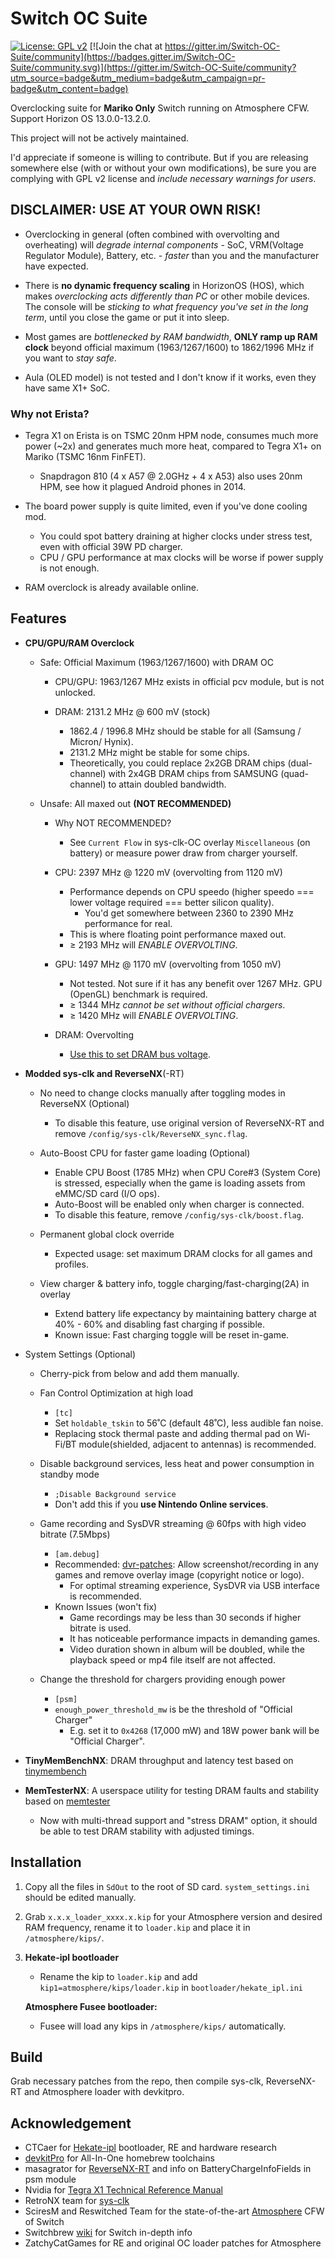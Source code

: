 # Switch OC Suite

[![License: GPL v2](https://img.shields.io/badge/License-GPL_v2-blue.svg)](https://www.gnu.org/licenses/old-licenses/gpl-2.0.en.html) [![Join the chat at https://gitter.im/Switch-OC-Suite/community](https://badges.gitter.im/Switch-OC-Suite/community.svg)](https://gitter.im/Switch-OC-Suite/community?utm_source=badge&utm_medium=badge&utm_campaign=pr-badge&utm_content=badge)

Overclocking suite for **Mariko Only** Switch running on Atmosphere CFW. Support Horizon OS 13.0.0-13.2.0.

This project will not be actively maintained.

I'd appreciate if someone is willing to contribute. But if you are releasing somewhere else (with or without your own modifications), be sure you are complying with GPL v2 license and _include necessary warnings for users_.



## DISCLAIMER: USE AT YOUR OWN RISK!

- Overclocking in general (often combined with overvolting and overheating) will _degrade internal components_ - SoC, VRM(Voltage Regulator Module), Battery, etc. - _faster_ than you and the manufacturer have expected.

- There is **no dynamic frequency scaling** in HorizonOS (HOS), which makes _overclocking acts differently than PC_ or other mobile devices. The console will be _sticking to what frequency you've set in the long term_, until you close the game or put it into sleep.

- Most games are _bottlenecked by RAM bandwidth_, **ONLY ramp up RAM clock** beyond official maximum (1963/1267/1600) to 1862/1996 MHz if you want to _stay safe_.

- Aula (OLED model) is not tested and I don't know if it works, even they have same X1+ SoC.


### Why not Erista?

- Tegra X1 on Erista is on TSMC 20nm HPM node, consumes much more power (~2x) and generates much more heat, compared to Tegra X1+ on Mariko (TSMC 16nm FinFET).
  - Snapdragon 810 (4 x A57 @ 2.0GHz + 4 x A53) also uses 20nm HPM, see how it plagued Android phones in 2014.

- The board power supply is quite limited, even if you've done cooling mod.
  - You could spot battery draining at higher clocks under stress test, even with official 39W PD charger.
  - CPU / GPU performance at max clocks will be worse if power supply is not enough.

- RAM overclock is already available online.



## Features

- **CPU/GPU/RAM Overclock**

  - Safe: Official Maximum (1963/1267/1600) with DRAM OC

    - CPU/GPU: 1963/1267 MHz exists in official pcv module, but is not unlocked.

    - DRAM: 2131.2 MHz @ 600 mV (stock)
      - 1862.4 / 1996.8 MHz should be stable for all (Samsung / Micron/ Hynix).
      - 2131.2 MHz might be stable for some chips.
      - Theoretically, you could replace 2x2GB DRAM chips (dual-channel) with 2x4GB DRAM chips from SAMSUNG (quad-channel) to attain doubled bandwidth.

  - Unsafe: All maxed out **(NOT RECOMMENDED)**

    - Why NOT RECOMMENDED?
      - See `Current Flow` in sys-clk-OC overlay `Miscellaneous` (on battery) or measure power draw from charger yourself.

    - CPU: 2397 MHz @ 1220 mV (overvolting from 1120 mV)
      - Performance depends on CPU speedo (higher speedo === lower voltage required === better silicon quality).
        - You'd get somewhere between 2360 to 2390 MHz performance for real.
      - This is where floating point performance maxed out.
      - ≥ 2193 MHz will _ENABLE OVERVOLTING_.

    - GPU: 1497 MHz @ 1170 mV (overvolting from 1050 mV)
      - Not tested. Not sure if it has any benefit over 1267 MHz. GPU (OpenGL) benchmark is required.
      - ≥ 1344 MHz _cannot be set without official chargers_.
      - ≥ 1420 MHz will _ENABLE OVERVOLTING_.

    - DRAM: Overvolting
      - [Use this to set DRAM bus voltage](https://gist.github.com/KazushiMe/6bb0fcbefe0e03b1274079522516d56d).

- **Modded sys-clk and ReverseNX**(-RT)

  - No need to change clocks manually after toggling modes in ReverseNX (Optional)
    - To disable this feature, use original version of ReverseNX-RT and remove `/config/sys-clk/ReverseNX_sync.flag`.

  - Auto-Boost CPU for faster game loading (Optional)
    - Enable CPU Boost (1785 MHz) when CPU Core#3 (System Core) is stressed, especially when the game is loading assets from eMMC/SD card (I/O ops).
    - Auto-Boost will be enabled only when charger is connected.
    - To disable this feature, remove `/config/sys-clk/boost.flag`.

  - Permanent global clock override
    - Expected usage: set maximum DRAM clocks for all games and profiles.

  - View charger & battery info, toggle charging/fast-charging(2A) in overlay
    - Extend battery life expectancy by maintaining battery charge at 40% - 60% and disabling fast charging if possible.
    - Known issue: Fast charging toggle will be reset in-game.

- System Settings (Optional)

  - Cherry-pick from below and add them manually.

  - Fan Control Optimization at high load
    - `[tc]`
    - Set `holdable_tskin` to 56˚C (default 48˚C), less audible fan noise.
    - Replacing stock thermal paste and adding thermal pad on Wi-Fi/BT module(shielded, adjacent to antennas) is recommended.

  - Disable background services, less heat and power consumption in standby mode
    - `;Disable Background service`
    - Don't add this if you **use Nintendo Online services**.

  - Game recording and SysDVR streaming @ 60fps with high video bitrate (7.5Mbps)
    - `[am.debug]`
    - Recommended: [dvr-patches](https://github.com/exelix11/dvr-patches): Allow screenshot/recording in any games and remove overlay image (copyright notice or logo).
      - For optimal streaming experience, SysDVR via USB interface is recommended.
    - Known Issues (won't fix)
      - Game recordings may be less than 30 seconds if higher bitrate is used.
      - It has noticeable performance impacts in demanding games.
      - Video duration shown in album will be doubled, while the playback speed or mp4 file itself are not affected.

  - Change the threshold for chargers providing enough power
    - `[psm]`
    - `enough_power_threshold_mw` is be the threshold of "Official Charger"
      - E.g. set it to `0x4268` (17,000 mW) and 18W power bank will be "Official Charger".

- **TinyMemBenchNX**: DRAM throughput and latency test based on [tinymembench](https://github.com/ssvb/tinymembench)

- **MemTesterNX**: A userspace utility for testing DRAM faults and stability based on [memtester](https://pyropus.ca/software/memtester/)
  - Now with multi-thread support and "stress DRAM" option, it should be able to test DRAM stability with adjusted timings.



## Installation

1. Copy all the files in `SdOut` to the root of SD card. `system_settings.ini` should be edited manually.

2. Grab `x.x.x_loader_xxxx.x.kip` for your Atmosphere version and desired RAM frequency, rename it to `loader.kip` and place it in `/atmosphere/kips/`.

3. **Hekate-ipl bootloader**
   - Rename the kip to `loader.kip` and add `kip1=atmosphere/kips/loader.kip` in `bootloader/hekate_ipl.ini`

   **Atmosphere Fusee bootloader:**
   - Fusee will load any kips in `/atmosphere/kips/` automatically.



## Build

Grab necessary patches from the repo, then compile sys-clk, ReverseNX-RT and Atmosphere loader with devkitpro.



## Acknowledgement

- CTCaer for [Hekate-ipl](https://github.com/CTCaer/hekate) bootloader, RE and hardware research
- [devkitPro](https://devkitpro.org/) for All-In-One homebrew toolchains
- masagrator for [ReverseNX-RT](https://github.com/masagrator/ReverseNX-RT) and info on BatteryChargeInfoFields in psm module
- Nvidia for [Tegra X1 Technical Reference Manual](https://developer.nvidia.com/embedded/dlc/tegra-x1-technical-reference-manual)
- RetroNX team for [sys-clk](https://github.com/retronx-team/sys-clk)
- SciresM and Reswitched Team for the state-of-the-art [Atmosphere](https://github.com/Atmosphere-NX/Atmosphere) CFW of Switch
- Switchbrew [wiki](http://switchbrew.org/wiki/) for Switch in-depth info
- ZatchyCatGames for RE and original OC loader patches for Atmosphere
